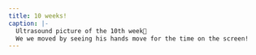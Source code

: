 ```yaml
---
title: 10 weeks!
caption: |-
  Ultrasound picture of the 10th week👼
  We we moved by seeing his hands move for the time on the screen!
---
```

